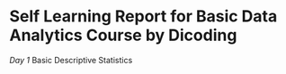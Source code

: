 # Self Learning Report for Basic Data Analytics Course by Dicoding

*Day 1*
Basic Descriptive Statistics
